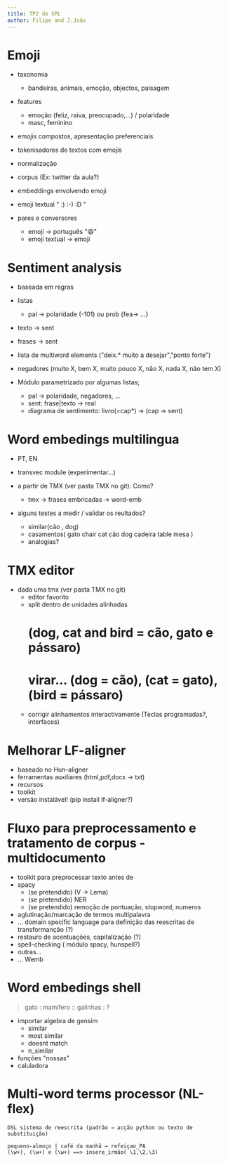 ```yaml
---
title: TP2 de SPL
author: Filipe and J.João
---
```


# Emoji

  * taxonomia
    * bandeiras, animais, emoção, objectos, paisagem
  * features
    * emoção (feliz, raiva, preocupado,...) / polaridade
    * masc, feminino
    
  * emojis compostos, apresentação preferenciais
  * tokenisadores de textos com emojis
  * normalização
  * corpus (Ex: twitter da aula?)
  * embeddings envolvendo emoji
  * emoji textual  " :) :-) :D "
  * pares e conversores
    * emoji → português ":smile:"
    * emoji textual → emoji

# Sentiment analysis

  * baseada em regras
  * listas
    * pal → polaridade (-101) ou prob {fea→ ...}
  * texto → sent
  * frases → sent
  * lista de multiword elements ("deix.* muito a desejar","ponto forte")

  * negadores (muito X, bem X, muito pouco X, não X, nada X, não tem X)

  * Módulo parametrizado por algumas listas;
    * pal → polaridade, negadores, ...
    * sent: frase|texto → real
    * diagrama de sentimento: livro(=cap*) → (cap → sent)

# Word embedings multilingua

  * PT, EN

  * transvec module (experimentar...)
  * a partir de TMX (ver pasta TMX no git): Como? 
    * tmx → frases embricadas → word-emb
  * alguns testes a medir / validar os reultados?
    * similar(cão , dog)
    * casamentos( gato chair cat cão dog cadeira table mesa )
    * analogias?

# TMX editor

  * dada uma tmx (ver pasta TMX no git)
    * editor favorito
    * split dentro de unidades alinhadas
      # (dog, cat and bird = cão, gato e pássaro)
      # virar... (dog = cão), (cat = gato),  (bird = pássaro)
    * corrigir alinhamentos interactivamente (Teclas programadas?,
    interfaces)
    
# Melhorar LF-aligner

  * baseado no Hun-aligner
  * ferramentas auxiliares (html,pdf,docx → txt)
  * recursos
  * toolkit
  * versão instalável! (pip install lf-aligner?)

# Fluxo para preprocessamento e tratamento de corpus - multidocumento

  * toolkit para preprocessar texto antes de
  * spacy
    * (se pretendido) (V → Lema)
    * (se pretendido) NER
    * (se pretendido) remoção de pontuação, stopword, numeros
  * aglutinação/marcação de termos multipalavra
  * ... domain specific language para definição das
     reescritas de transformanção (?)
  * restauro de acentuações, capitalização (?)
  * spell-checking ( módulo spacy, hunspell?)
  * outras...
  * ... Wemb

# Word embedings shell

  > gato : mamífero :: galinhas : ?
 
  * importar algebra de gensim
    * similar
    * most similar
    * doesnt match
    * n_similar
  * funções "nossas"
  * caluladora

# Multi-word terms processor (NL-flex)

    DSL sistema de reescrita (padrão → acção python ou texto de substituição)
  
    pequeno-almoço | café da manhã → refeiçao_PA
    (\w+), (\w+) e (\w+) ==> insere_irmão( \1,\2,\3)
   
